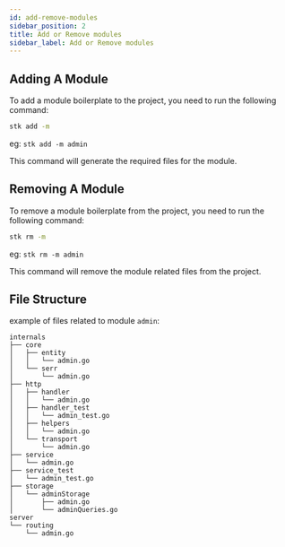 ```yaml
---
id: add-remove-modules
sidebar_position: 2
title: Add or Remove modules
sidebar_label: Add or Remove modules
---
```


## Adding A Module

To add a module boilerplate to the project, you need to run the following command:

```bash
stk add -m
```

eg: `stk add -m admin`

This command will generate the required files for the module.

## Removing A Module

To remove a module boilerplate from the project, you need to run the following command:

```bash
stk rm -m
```

eg: `stk rm -m admin`

This command will remove the module related files from the project.

## File Structure

example of files related to module `admin`:

```
internals
├── core
│   ├── entity
│   │   └── admin.go
│   └── serr
│       └── admin.go
├── http
│   ├── handler
│   │   └── admin.go
│   ├── handler_test
│   │   └── admin_test.go
│   ├── helpers
│   │   └── admin.go
│   └── transport
│       └── admin.go
├── service
│   └── admin.go
├── service_test
│   └── admin_test.go
├── storage
│   └── adminStorage
│       ├── admin.go
│       └── adminQueries.go
server
└── routing
    └── admin.go        
```

